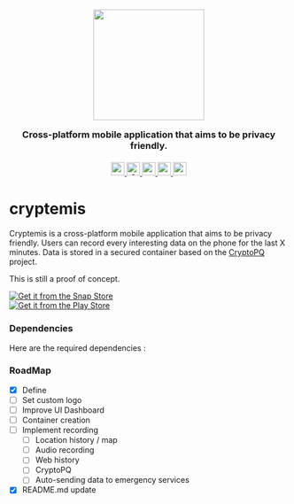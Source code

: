 <h3 align="center">

<p align="center">
<img src="https://getlogo.net/wp-content/uploads/2020/08/flutter-logo-vector.png" width="" height="200" />
</p>

  Cross-platform mobile application that aims to be privacy friendly.<br><br>
  <a href="#">
      <img src="https://img.shields.io/badge/License-GPLv3-blue.svg" alt="cryptemis" height=24 title="cryptemis">
    <img src="https://awesome.re/badge.svg" alt="Awesome" height=24>
    <img src="https://img.shields.io/github/contributors/nzkoxzu/cryptemis.svg?style=plastic&logo=appveyor&logo=appveyor&color=success" alt="cryptemis" height=24>
            <img src="https://img.shields.io/github/forks/nzkoxzu/cryptemis.svg?style=plastic&logo=appveyor&logo=appveyor&color=red" alt="cryptemis" height=24>
    <img src="https://img.shields.io/github/issues/nzkoxzu/cryptemis.svg?style=plastic&logo=appveyor&logo=appveyor&color=orange" alt="cryptemis" height=24>
  </a>

</h3>


# cryptemis



Cryptemis is a cross-platform mobile application that aims to be privacy friendly. Users can record every interesting data on the phone for the last X minutes. Data is stored in a secured container based on the [CryptoPQ](https://github.com/Denis-REMACLE/CryptoPQ) project.




This is still a proof of concept.

[![Get it from the Snap Store](https://snapcraft.io/static/images/badges/en/snap-store-black.svg)](https://snapcraft.io/cryptemis)  
[![Get it from the Play Store](https://upload.wikimedia.org/wikipedia/commons/7/78/Google_Play_Store_badge_EN.svg)](https://play.google.com/store/apps/details?id=org.nzkoxzu.cryptemis)





### Dependencies

Here are the required dependencies :


### RoadMap

- [x] Define
- [ ] Set custom logo
- [ ] Improve UI Dashboard
- [ ] Container creation
- [ ] Implement recording
  - [ ] Location history / map
  - [ ] Audio recording
  - [ ] Web history
  - [ ] CryptoPQ
  - [ ] Auto-sending data to emergency services
- [x] README.md update
